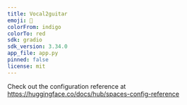 ```yaml
---
title: Vocal2guitar
emoji: 🏃
colorFrom: indigo
colorTo: red
sdk: gradio
sdk_version: 3.34.0
app_file: app.py
pinned: false
license: mit
---
```


Check out the configuration reference at https://huggingface.co/docs/hub/spaces-config-reference
